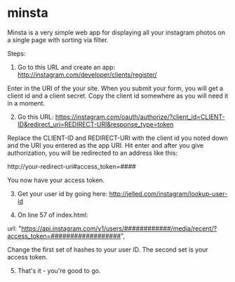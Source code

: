 minsta
======

Minsta is a very simple web app for displaying all your instagram photos on a single page with sorting via filter.

Steps:

  1. Go to this URL and create an app: http://instagram.com/developer/clients/register/
  
  Enter in the URI of the your site. When you submit your form, you will get a client id and a client secret.
  Copy the client id somewhere as you will need it in a moment.

  2. Go this URL: https://instagram.com/oauth/authorize/?client_id=CLIENT-ID&redirect_uri=REDIRECT-URI&response_type=token
  
  Replace the CLIENT-ID and REDIRECT-URI with the client id you noted down and the URI you entered as the app URI. Hit enter
  and after you give authorization, you will be redirected to an address like this:

  http://your-redirect-uri#access_token=####
  
  You now have your access token.
  
  3. Get your user id by going here: http://jelled.com/instagram/lookup-user-id
  
  4. On line 57 of index.html:
  
  url: "https://api.instagram.com/v1/users/############/media/recent/?access_token=##################",
  
  Change the first set of hashes to your user ID. The second set is your access token.
  
  5. That's it - you're good to go.
